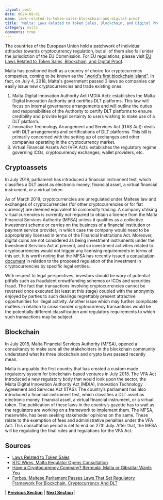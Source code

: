 ```yaml
---
layout: post
date: 0024-08-01
name: laws-related-to-token-sales-blockchain-and-digital-proof
title: "Malta: Laws Related to Token Sales, Blockchain, and Digital Proof"
category: malta
comments: true
---
```


The countries of the European Union hold a patchwork of individual attitudes towards cryptocurrency regulation, but all of them also fall under the jurisdiction of the EU Commission. For EU regulations, please visit [EU Laws Related to Token Sales, Blockchain, and Digital Proof](https://neo-project.github.io/global-blockchain-compliance-hub//europe/europe-laws-token-sales.html).

Malta has positioned itself as a country of choice for cryptocurrency companies, coming to be known as the ["world's first blockchain island"](https://www.forbes.com/sites/rachelwolfson/2018/07/05/maltese-parliament-passes-laws-that-set-regulatory-framework-for-blockchain-cryptocurrency-and-dlt/#30b6122d49ed). In fact, on July 4, 2018, Malta's government passed 3 laws so companies can easily issue new cryptocurrencies and trade existing ones:
1. Malta Digital Innovation Authority Act (MDIA Act): establishes the Malta Digital Innovation Authority and certifies DLT platforms. This law will focus on internal governance arrangements and will outline the duties and responsibilities of the Authority to certify DLT platforms to ensure credibility and provide legal certainty to users wishing to make use of a DLT platform.
2.  Innovative Technology Arrangement and Services Act (ITAS Act): deals with DLT arrangements and certifications of DLT platforms. This bill is primarily concerned with the setting up of exchanges and other companies operating in the cryptocurrency market.
3. Virtual Financial Assets Act (VFA Act): establishes the regulatory regime governing ICOs, cryptocurrency exchanges, wallet providers, etc.

## Cryptoassets 
In July 2018, parliament has introduced a financial instrument test, which classifies a DLT asset as electronic money, financial asset, a virtual financial instrument, or a virtual token. 

As of March 2018, cryptocurrencies are unregulated under Maltese law and exchanges of cryptocurrencies (for other cryptocurrencies or for fiat currency) are deemed equivalent to commodity trading. A company utilising virtual currencies is currently not required to obtain a licence from the Malta Financial Services Authority (MFSA) unless it qualifies as a collective investment scheme or carries on the business of a financial institution or payment service provider, in which case the company would need to be appropriately licensed in terms of the Financial Institutions Act. Moreover, digital coins are not considered as being investment instruments under the Investment Services Act at present, and so investment activities related to cryptocurrencies would not trigger any licensing requirements in terms of this act. It is worth noting that the MFSA has recently issued a [consultation document](http://www.mamotcv.com/resources/news/the-malta-financial-services-authority-launches-a-consultation-documentaimed-at-regulating-collective-investment-schemes-investing-in-virtual-currencies) in relation to the proposed regulation of the investment in cryptocurrencies by specific legal entities.

With respect to legal perspectives, investors should be wary of potential pitfalls such as fraudulent crowdfunding schemes or ICOs and securities fraud. The fact that transactions involving cryptocurrencies cannot be reversed once executed (at least at this stage) coupled with the anonymity enjoyed by parties to such dealings regrettably present attractive opportunities for illegal activity. Another issue which may further complicate matters in relation to cross-border cryptocurrency transactions would be the potentially different classification and regulatory requirements to which such transactions may be subject.

## Blockchain
In July 2018, Malta Financial Services Authority (MFSA), opened a consultancy to make sure all the stakeholders in the blockchain community understand what its three blockchain and crypto laws passed recently mean. 

Malta is arguably the first country that has created a custom made regulatory system for blockchain-based ventures in July 2018. The VFA Act introduced a new regulatory body that would look upon the sector, the Malta Digital Innovation Authority Act (MDIA), Innovation Technology Agreement and Services Act (ITAS). The country’s parliament has also introduced a financial instrument test, which classifies a DLT asset as electronic money, financial asset, a virtual financial instrument, or a virtual token. The publication of these laws in the country’s gazette has to wait as the regulators are working on a framework to implement them. The MFSA, meanwhile, has been seeking stakeholder opinions on the same. These relate to the exemption of fees and administrative penalties under the VFA Act. This consultation period is set to end on 27th July. After that, the MFSA will be regulating the final rules and regulations for the VFA Act.

Sources 
--- 
- [Laws Related to Token Sales](https://www.lexology.com/library/detail.aspx?g=b1fead6f-7cda-4592-8cd9-80ff1896fc36)
- [BTC Wires, Malta Regulator Opens Consultation](https://www.btcwires.com/c-buzz/malta-regulator-opens-consultation/)
- [Have a Cryptocurrency Company? Bermuda, Malta or Gibraltar Wants You](https://www.nytimes.com/2018/07/29/technology/cryptocurrency-bermuda-malta-gibraltar.html)
- [Forbes, Maltese Parliament Passes Laws That Set Regulatory Framework For Blockchain, Cryptocurrency And DLT](https://www.forbes.com/sites/rachelwolfson/2018/07/05/maltese-parliament-passes-laws-that-set-regulatory-framework-for-blockchain-cryptocurrency-and-dlt/#30b6122d49ed)


| **[Previous Section]( https://neo-project.github.io/global-blockchain-compliance-hub//malta/malta-governing-by-law.html)** | **[Next Section]( https://neo-project.github.io/global-blockchain-compliance-hub//malta/malta-securities-related-laws.html)** |
